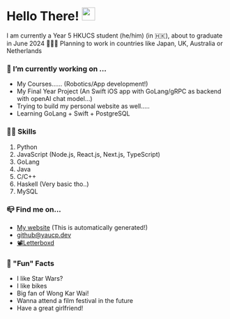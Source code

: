 # Hello There! <img src = "https://raw.githubusercontent.com/MartinHeinz/MartinHeinz/master/wave.gif" width = 30px>

I am currently a Year 5 HKUCS student (he/him) (in 🇭🇰), about to graduate in June 2024 🎉🧑‍💻 Planning to work in countries like Japan, UK, Australia or Netherlands

### 🔭 I’m currently working on ...
- My Courses...... (Robotics/App development!)
- My Final Year Project (An Swift iOS app with GoLang/gRPC as backend with openAI chat model...)
- Trying to build my personal website as well.....
- Learning GoLang + Swift + PostgreSQL

### 🧑‍💻 Skills
1. Python
2. JavaScript (Node.js, React.js, Next.js, TypeScript)
3. GoLang
4. Java
5. C/C++
6. Haskell (Very basic tho..)
7. MySQL

### 📪 Find me on...
- [My website](https://yaucp.dev) (This is automatically generated!)
- github@yaucp.dev
- [📽️Letterboxd](https://letterboxd.com/yaucp/)

### 👀 "Fun" Facts
- I like Star Wars?
- I like bikes
- Big fan of Wong Kar Wai!
- Wanna attend a film festival in the future
- Have a great girlfriend!
